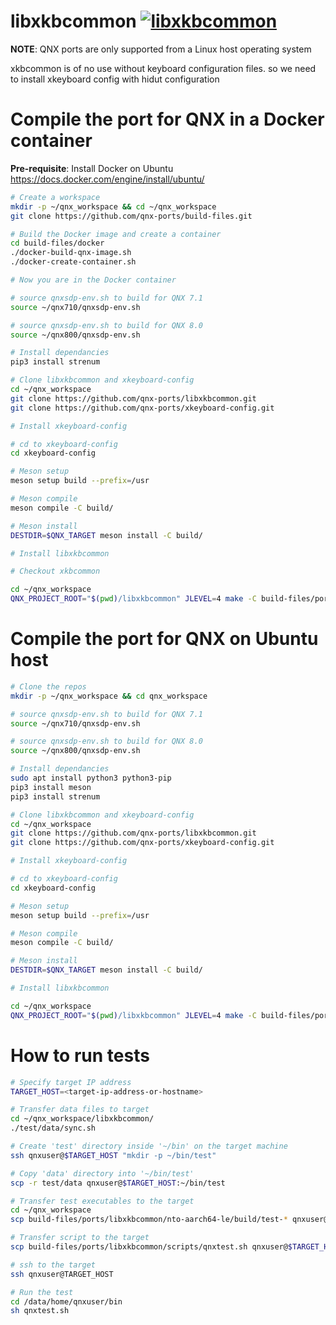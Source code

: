 # libxkbcommon [![libxkbcommon](https://github.com/qnx-ports/build-files/actions/workflows/libxkbcommon.yml/badge.svg)](https://github.com/qnx-ports/build-files/actions/workflows/libxkbcommon.yml)
**NOTE**: QNX ports are only supported from a Linux host operating system

xkbcommon is of no use without keyboard configuration files.
so we need to install xkeyboard config with hidut configuration

# Compile the port for QNX in a Docker container

**Pre-requisite**: Install Docker on Ubuntu https://docs.docker.com/engine/install/ubuntu/
```bash
# Create a workspace
mkdir -p ~/qnx_workspace && cd ~/qnx_workspace
git clone https://github.com/qnx-ports/build-files.git

# Build the Docker image and create a container
cd build-files/docker
./docker-build-qnx-image.sh
./docker-create-container.sh

# Now you are in the Docker container

# source qnxsdp-env.sh to build for QNX 7.1
source ~/qnx710/qnxsdp-env.sh

# source qnxsdp-env.sh to build for QNX 8.0
source ~/qnx800/qnxsdp-env.sh

# Install dependancies
pip3 install strenum

# Clone libxkbcommon and xkeyboard-config
cd ~/qnx_workspace
git clone https://github.com/qnx-ports/libxkbcommon.git
git clone https://github.com/qnx-ports/xkeyboard-config.git

# Install xkeyboard-config

# cd to xkeyboard-config
cd xkeyboard-config

# Meson setup
meson setup build --prefix=/usr

# Meson compile
meson compile -C build/

# Meson install
DESTDIR=$QNX_TARGET meson install -C build/

# Install libxkbcommon

# Checkout xkbcommon

cd ~/qnx_workspace
QNX_PROJECT_ROOT="$(pwd)/libxkbcommon" JLEVEL=4 make -C build-files/ports/libxkbcommon install
```

# Compile the port for QNX on Ubuntu host
```bash
# Clone the repos
mkdir -p ~/qnx_workspace && cd qnx_workspace

# source qnxsdp-env.sh to build for QNX 7.1
source ~/qnx710/qnxsdp-env.sh

# source qnxsdp-env.sh to build for QNX 8.0
source ~/qnx800/qnxsdp-env.sh

# Install dependancies
sudo apt install python3 python3-pip
pip3 install meson
pip3 install strenum

# Clone libxkbcommon and xkeyboard-config
cd ~/qnx_workspace
git clone https://github.com/qnx-ports/libxkbcommon.git
git clone https://github.com/qnx-ports/xkeyboard-config.git

# Install xkeyboard-config

# cd to xkeyboard-config
cd xkeyboard-config

# Meson setup
meson setup build --prefix=/usr

# Meson compile
meson compile -C build/

# Meson install
DESTDIR=$QNX_TARGET meson install -C build/

# Install libxkbcommon

cd ~/qnx_workspace
QNX_PROJECT_ROOT="$(pwd)/libxkbcommon" JLEVEL=4 make -C build-files/ports/libxkbcommon install
```
# How to run tests
```bash
# Specify target IP address
TARGET_HOST=<target-ip-address-or-hostname>

# Transfer data files to target
cd ~/qnx_workspace/libxkbcommon/
./test/data/sync.sh

# Create 'test' directory inside '~/bin' on the target machine
ssh qnxuser@$TARGET_HOST "mkdir -p ~/bin/test"

# Copy 'data' directory into '~/bin/test'
scp -r test/data qnxuser@$TARGET_HOST:~/bin/test

# Transfer test executables to the target
cd ~/qnx_workspace
scp build-files/ports/libxkbcommon/nto-aarch64-le/build/test-* qnxuser@$TARGET_HOST:~/bin

# Transfer script to the target
scp build-files/ports/libxkbcommon/scripts/qnxtest.sh qnxuser@$TARGET_HOST:~/bin
```
```bash
# ssh to the target
ssh qnxuser@TARGET_HOST

# Run the test
cd /data/home/qnxuser/bin
sh qnxtest.sh
```